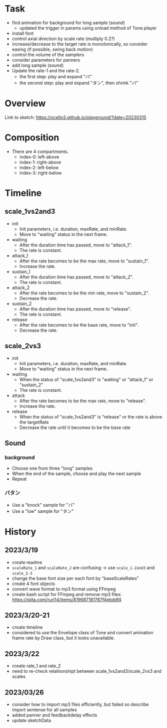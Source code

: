 # Task

- find animation for background for long sample (sound)
  - updated the trigger in params using onload method of Tone.player
- install font
- control axial direction by scale rate (multiply 0.2?)
- increase/decrease to the target rate is monotonically, so consider easing (if possible, swing back motion)
- control the volume of the samplers
- consider parameters for panners
- add long sample (sound)
- Update the rate-1 and the rate-2.
  - the first step: play and expand "バ"
  - the second step: play and expand "タン", then shrink "バ"

# Overview

Link to sketch: https://ocello3.github.io/playground/?date=20230315

# Composition

- There are 4 compartments.
  - index-0: left-above
  - index-1: right-above
  - index-2: left-below
  - index-3: right-below

# Timeline

## scale_1vs2and3

- init
  - Init parameters, i.e. duration, maxRate, and minRate.
  - Move to "waiting" status in the next frame.
- waiting
  - After the duration time has passed, move to "attack_1".
  - The rate is constant.
- attack_1
  - After the rate becomes to be the max rate, move to "sustain_1".
  - Increase the rate.
- sustain_1
  - After the duration time has passed, move to "attack_2".
  - The rate is constant.
- attack_2
  - After the rate becomes to be the min rate, move to "sustain_2".
  - Decrease the rate.
- sustain_2
  - After the duration time has passed, move to "release".
  - The rate is constant.
- release
  - After the rate becomes to be the base rate, move to "init".
  - Decrease the rate.

## scale_2vs3

- init
  - Init parameters, i.e. duration, maxRate, and minRate.
  - Move to "waiting" status in the next frame.
- waiting
  - When the status of "scale_1vs2and3" is "waiting" or "attack_1" or "sustain_2"
  - The rate is constant.
- attack
  - After the rate becomes to be the max rate, move to "release".
  - Increase the rate.
- release
  - When the status of "scale_1vs2and3" is "release" or the rate is above the targetRate
  - Decrease the rate until it becomes to be the base rate

## Sound

### background

- Choose one from three "long" samples
- When the end of the sample, choose and play the next sample
- Repeat

### バタン

- Use a "knock" sample for "バ"
- Use a "low" sample for "タン"

# History

## 2023/3/19

- create readme
- `scaleRate_1` and `scaleRate_2` are confusing -> use `scale_1-2and3` and `scale_2-3`
- change the base font size per each font by "baseScaleRates"
- create 4 font objects
- convert wave format to mp3 format using FFmpeg
- create bash script for FFmpeg and remove mp3 files: https://qiita.com/ruri14/items/819687181787f4ebddf4

## 2023/3/20-21

- create timeline
- considered to use the Envelope class of Tone and convert animation frame rate by Draw class, but it looks unavailable.

## 2023/3/22

- create rate_1 and rate_2
- need to re-check relatiionshipt between scale_1vs2and3/scale_2vs3 and scales

## 2023/03/26

- consider how to import mp3 files efficiently, but failed so describe import sentense for all samples
- added panner and feedbackdelay effects
- update sketchData
